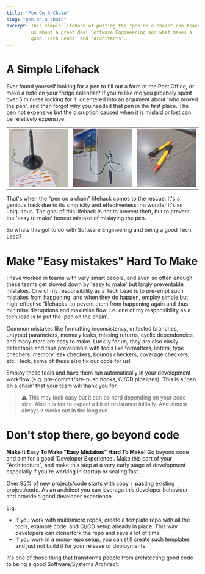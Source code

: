 ```yaml
---
title: "Pen On A Chain"
slug: "pen on a chain"
excerpt: This simple lifehack of putting the "pen on a chain" can teach
         us about a great deal Software Engineering and what makes a
         good 'Tech Leads' and 'Architects'.
---
```


# A Simple Lifehack

Ever found yourself looking for a pen to fill out a form at the Post Office, or make a note
on your fridge calendar? If you're like me you proabaly spent over 5 minutes looking for it,
or entered into an argument about 'who moved the pen', and then forgot why you needed 
that pen in the first place. The pen not expensive but the disruption caused when it
is mislaid or lost can be reletively expensive. 

<table class="width-scaled">   
   <tr>
     <td><img src="/blog/pen_1.jpg"/></td>
     <td><img src="/blog/pen_2.jpg"/></td>
     <td><img src="/blog/pen_3.jpg"/></td>
   </tr>
</table>

That's when the "pen on a chain" lifehack comes to the rescue. It's a genious hack due to 
its simplicity and effectiveness; no wonder it's so ubiquitous. The goal of this lifehack
is not to prevent theft, but to prevent the 'easy to make' honest mistake of mislaying the pen.

So whats this got to do with Software Engineering and being a good Tech Lead?

# Make "Easy mistakes" Hard To Make

I have worked in teams with very smart people, and even so often enough these teams get
slowed down by 'easy to make' but largly preventable mistakes. One of my responsibility
as a Tech Lead is to pre-empt such mistakes from happening; and when they do happen,
employ simple but high-effective 'lifehacks' to pevent them from happening again and thus minimise
disruptions and maximise flow. I.e. one of my responsibility as a tech lead is
to put the 'pen on the chain'.

Common mistakes like formatting inconsistency, untested branches, untyped parameters, memory leaks,
missing returns, cyclic dependencies, and many more are easy to make. Luckily for us, they are also 
easily detectable and thus preventable with tools like formatters, linters, type chechers, memory leak
checkers, bounds checkers, coverage checkers, etc. Heck, some of these also fix our code for us! 

Employ these tools and have them run automatically in your development workflow (e.g. 
pre-commit/pre-push hooks, CI/CD pipelines). This is a 'pen on a chain' that your team will
thank you for.

> :warning: This may look easy but it can be hard depending on your code size. Also it is fair
> to expect a bit of resistance initially. And almost always it works out in the long run.

# Don't stop there, go beyond code

**Make It Easy To Make "Easy Mistakes" Hard To Make!** Go beyond code and aim for a good
'Developer Experience'. Make this part of your "Architecture", and make this step at a very
early stage of development especially if you're working in startup or scaling fast. 

Over 95% of new projects/code starts with copy + pasting existing project/code. As an architect
you can leverage this developer behaviour and provide a good developer experience.

E.g.
- If you work with multi/micro repos, create a template repo with all the tools, example code, and
  CI/CD setup already in place. This way developers can clone/fork the repo and save a lot of time.
- If you work in a mono-repo setup, you can still create such templates and just not build it for
  your release or deployments.

It's one of those thing that transforms people from architecting good code to being a good
Software/Systems Architect.